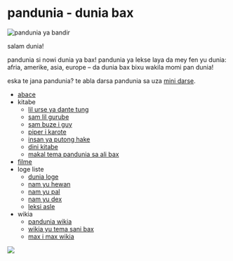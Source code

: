 pandunia - dunia bax
=====================

![](http://www.pandunia.info/bandir/bandir.png "pandunia ya bandir")

salam dunia!

pandunia si nowi dunia ya bax! pandunia ya lekse laya da mey fen yu
dunia: afria, amerike, asia, europe – da dunia bax bixu wakila momi
pan dunia!

eska te jana pandunia? te abla darsa pandunia sa uza [mini darse](mini_darse.html).


* [abace](abc.md)
* kitabe
  * [lil urse ya dante tung](baru_dante.md)
  * [sam lil gurube](3_lil_gurube.md)
  * [sam buze i guy](3_buze_i_guy.md)
  * [piper i karote](piper_i_karot.md)
  * [insan ya putong hake](putong_hake.md)
  * [dini kitabe](dini_kitabe.md)
  * [makal tema pandunia sa ali bax](makal_tema_pandunia.md)
* [filme](filme.md)
* loge liste
  * [dunia loge](lekse/dunia_loge.html)
  * [nam yu hewan](lekse/hewan.html)
  * [nam yu pal](lekse/pal.html)
  * [nam yu dex](dex_nam.md)
  * [leksi asle](loge_asle.md)
* wikia
  * [pandunia wikia](https://pandunia.wikia.com/wiki/Pandunia_Wiki)
  * [wikia yu tema sani bax](http://eo.sani-bax.wikia.com/wiki/Kategorio:Sani_bax)
  * [max i max wikia](http://eo.pandunia.wikia.com/wiki/Ali_pandunia_wikia)


![](http://www.pandunia.info/grafe/pandunia_ge_waterman.png)

